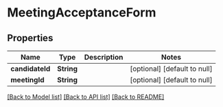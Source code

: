 # MeetingAcceptanceForm
## Properties

Name | Type | Description | Notes
------------ | ------------- | ------------- | -------------
**candidateId** | **String** |  | [optional] [default to null]
**meetingId** | **String** |  | [optional] [default to null]

[[Back to Model list]](../../README.md#documentation-for-models) [[Back to API list]](../../README.md#documentation-for-api-endpoints) [[Back to README]](../../README.md)


